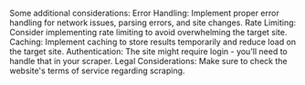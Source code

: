 Some additional considerations:
Error Handling: Implement proper error handling for network issues, parsing errors, and site changes.
Rate Limiting: Consider implementing rate limiting to avoid overwhelming the target site.
Caching: Implement caching to store results temporarily and reduce load on the target site.
Authentication: The site might require login - you'll need to handle that in your scraper.
Legal Considerations: Make sure to check the website's terms of service regarding scraping.
